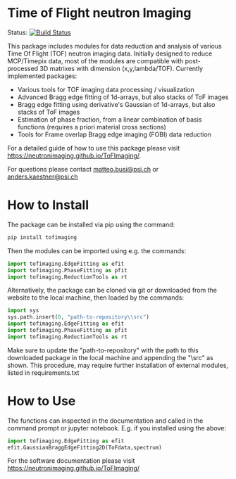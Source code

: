 # Time of Flight neutron Imaging
Status: [![Build Status](https://travis-ci.com/neutronimaging/ToFImaging.svg?branch=master)](https://travis-ci.com/neutronimaging/ToFImaging)

This package includes modules for data reduction and analysis of various Time Of Flight (TOF) neutron imaging data. Initially designed to reduce MCP/Timepix data, most of the modules are compatible with post-processed 3D matrixes with dimension (x,y,lambda/TOF).
Currently implemented packages:
  - Various tools for TOF imaging data processing / visualization
  - Advanced Bragg edge fitting of 1d-arrays, but also stacks of ToF images
  - Bragg edge fitting using derivative's Gaussian of 1d-arrays, but also stacks of ToF images
  - Estimation of phase fraction, from a linear combination of basis functions (requires a priori material cross sections)
  - Tools for Frame overlap Bragg edge imaging (FOBI) data reduction
 
For a detailed guide of how to use this package please visit https://neutronimaging.github.io/ToFImaging/.

For questions please contact matteo.busi@psi.ch or anders.kaestner@psi.ch

# How to Install
The package can be installed via pip using the command:
```python
pip install tofimaging
```
Then the modules can be imported using e.g. the commands:
```python
import tofimaging.EdgeFitting as efit
import tofimaging.PhaseFitting as pfit
import tofimaging.ReductionTools as rt
``` 

Alternatively, the package can be cloned via git or downloaded from the website to the local machine, then loaded by the commands:
```python
import sys  
sys.path.insert(0, "path-to-repository\\src")
import tofimaging.EdgeFitting as efit
import tofimaging.PhaseFitting as pfit
import tofimaging.ReductionTools as rt
```
Make sure to update the "path-to-repository" with the path to this downloaded package in the local machine and appending the "\\src" as shown.
This procedure, may require further installation of external modules, listed in requirements.txt

# How to Use
The functions can inspected in the documentation and called in the command prompt or jupyter notebook. E.g. if you installed using the above:
```python
import tofimaging.EdgeFitting as efit
efit.GaussianBraggEdgeFitting2D(ToFdata,spectrum)
```

For the software documentation please visit https://neutronimaging.github.io/ToFImaging/ 
